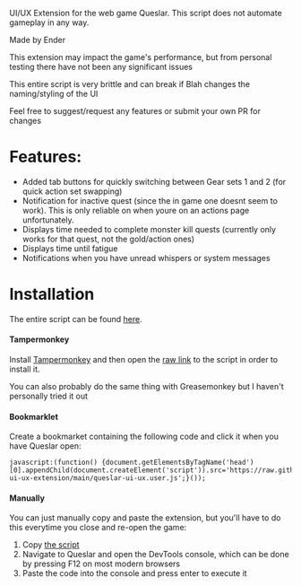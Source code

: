 UI/UX Extension for the web game Queslar. This script does not automate gameplay in any way.

Made by Ender

This extension may impact the game's performance, but from personal testing there have not been any significant issues

This entire script is very brittle and can break if Blah changes the naming/styling of the UI

Feel free to suggest/request any features or submit your own PR for changes

# Features:
* Added tab buttons for quickly switching between Gear sets 1 and 2 (for quick action set swapping)
* Notification for inactive quest (since the in game one doesnt seem to work). This is only reliable on when youre 
  on an actions page unfortunately. 
* Displays time needed to complete monster kill quests (currently only works for that quest, not the gold/action ones)
* Displays time until fatigue
* Notifications when you have unread whispers or system messages

# Installation

The entire script can be found [here](queslar-ui-ux.user.js).

#### Tampermonkey

Install [Tampermonkey](https://www.tampermonkey.net/) and then open the [raw link](https://github.com/danielyxie/queslar-ui-ux-extension/raw/main/queslar-ui-ux.user.js) to the script in order to install it.

You can also probably do the same thing  with Greasemonkey but I haven't personally tried it out


#### Bookmarklet

Create a bookmarket containing the following code and click it when you have Queslar open:

```
javascript:(function() {document.getElementsByTagName('head')[0].appendChild(document.createElement('script')).src='https://raw.githubusercontent.com/danielyxie/queslar-ui-ux-extension/main/queslar-ui-ux.user.js';}());
```

#### Manually

You can just manually copy and paste the extension, but you'll have to do this everytime you close and re-open the game:

1. Copy [the script](queslar-ui-ux.user.js)
2. Navigate to Queslar and open the DevTools console, which can be done by pressing F12 on most modern browsers
3. Paste the code into the console and press enter to execute it